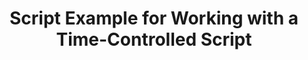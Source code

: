 ---
layout: article
title: Script Example for Working with a Time-Controlled Script
description: 
  - In this template, you'll learn how to use a time-controlled script that displays different values depending on the time of day.
lang: en
weight: 50
isDraft: false
ref: Script_Timer_Text
category:
  - Script
  - Scripting
image: Script_Timer_Text_EN.png
download: Script_Timer_Text_EN.pbmx
overview_description:
overview_benefits:
overview_data_sources:
---